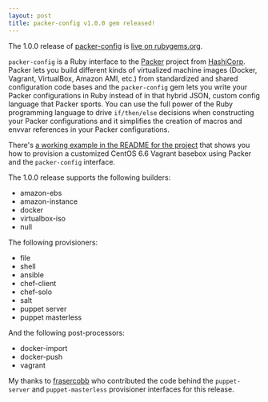 ```yaml
---
layout: post
title: packer-config v1.0.0 gem released!
---
```


The 1.0.0 release of [packer-config](https://github.com/ianchesal/packer-config) is [live on rubygems.org](https://rubygems.org/gems/packer-config).

`packer-config` is a Ruby interface to the [Packer](https://packer.io/) project from [HashiCorp](https://hashicorp.com/). Packer lets you build different kinds of virtualized machine images (Docker, Vagrant, VirtualBox, Amazon AMI, etc.) from standardized and shared configuration code bases and the `packer-config` gem lets you write your Packer configurations in Ruby instead of in that hybrid JSON, custom config language that Packer sports. You can use the full power of the Ruby programming language to drive `if/then/else` decisions when constructing your Packer configurations and it simplifies the creation of macros and envvar references in your Packer configurations.

There's [a working example in the README for the project](https://github.com/ianchesal/packer-config#examples) that shows you how to provision a customized CentOS 6.6 Vagrant basebox using Packer and the `packer-config` interface.

The 1.0.0 release supports the following builders:

* amazon-ebs
* amazon-instance
* docker
* virtualbox-iso
* null

The following provisioners:

* file
* shell
* ansible
* chef-client
* chef-solo
* salt
* puppet server
* puppet masterless

And the following post-processors:

* docker-import
* docker-push
* vagrant

My thanks to [frasercobb](https://github.com/frasercobb) who contributed the code behind the `puppet-server` and `puppet-masterless` provisioner interfaces for this release.
